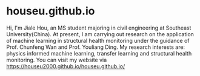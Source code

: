 # houseu.github.io
Hi, I'm Jiale Hou, an MS student majoring in civil engineering at Southeast University(China). At present, I am carrying out research on the application of machine learning in structural health monitoring under the guidance of Prof. Chunfeng Wan and Prof. Youliang Ding. My research interests are: physics informed machine learning, transfer learning and structural health monitoring. You can visit my website via https://houseu2000.github.io/houseu.github.io/

